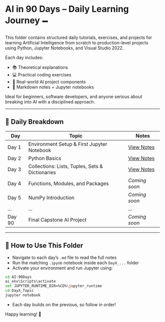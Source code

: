 # AI in 90 Days – Daily Learning Journey 🗕️

This folder contains structured daily tutorials, exercises, and projects for learning Artificial Intelligence from scratch to production-level projects using Python, Jupyter Notebooks, and Visual Studio 2022.

Each day includes:

* 📚 Theoretical explanations
* 💻 Practical coding exercises
* 🧠 Real-world AI project components
* 📝 Markdown notes + Jupyter notebooks

Ideal for beginners, software developers, and anyone serious about breaking into AI with a disciplined approach.

---

## 📅 Daily Breakdown

| Day    | Topic                                               | Notes                   |
| ------ | ----------------------------------------------------| ----------------------- |
| Day 1  | Environment Setup & First Jupyter Notebook          | [View Notes](./Day1.md) |
| Day 2  | Python Basics                                       | [View Notes](./Day2.md) |
| Day 3  | Collections: Lists, Tuples, Sets & Dictionaries     | [View Notes](./Day3.md) |
| Day 4  | Functions, Modules, and Packages                    | *Coming soon*           |
| Day 5  | NumPy Introduction                                  | *Coming soon*           |
| ...    | ...                                                 | ...                     |
| Day 90 | Final Capstone AI Project                           | *Coming soon*           |

---

## 🔁 How to Use This Folder

* Navigate to each day’s `.md` file to read the full notes
* Run the matching `.ipynb` notebook inside each `DayX_...` folder
* Activate your environment and run Jupyter using:

```bash
cd AI-90Days
ai_env\Scripts\activate
set JUPYTER_RUNTIME_DIR=%CD%\jupyter_runtime
cd DayX_Topic
jupyter notebook
```

* Each day builds on the previous, so follow in order!

Happy learning! 🚀
